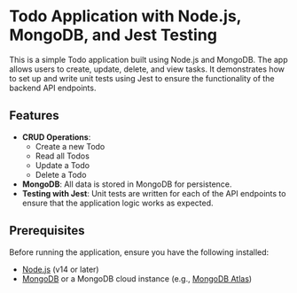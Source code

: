 # Todo Application with Node.js, MongoDB, and Jest Testing

This is a simple Todo application built using Node.js and MongoDB. The app allows users to create, update, delete, and view tasks. It demonstrates how to set up and write unit tests using Jest to ensure the functionality of the backend API endpoints.

## Features

- **CRUD Operations**: 
  - Create a new Todo
  - Read all Todos
  - Update a Todo
  - Delete a Todo
- **MongoDB**: All data is stored in MongoDB for persistence.
- **Testing with Jest**: Unit tests are written for each of the API endpoints to ensure that the application logic works as expected.

## Prerequisites

Before running the application, ensure you have the following installed:

- [Node.js](https://nodejs.org/) (v14 or later)
- [MongoDB](https://www.mongodb.com/) or a MongoDB cloud instance (e.g., [MongoDB Atlas](https://www.mongodb.com/cloud/atlas))

